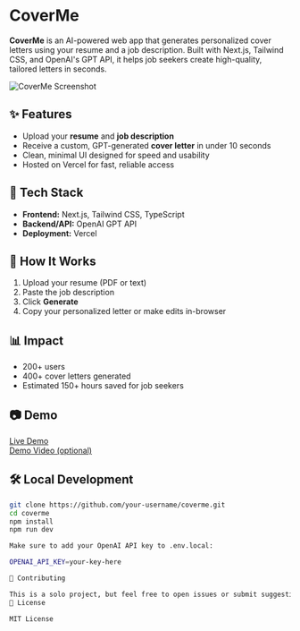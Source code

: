 # CoverMe

**CoverMe** is an AI-powered web app that generates personalized cover letters using your resume and a job description. Built with Next.js, Tailwind CSS, and OpenAI's GPT API, it helps job seekers create high-quality, tailored letters in seconds.

![CoverMe Screenshot](link-to-screenshot-if-you-have-one)

## ✨ Features

- Upload your **resume** and **job description**
- Receive a custom, GPT-generated **cover letter** in under 10 seconds
- Clean, minimal UI designed for speed and usability
- Hosted on Vercel for fast, reliable access

## 🚀 Tech Stack

- **Frontend:** Next.js, Tailwind CSS, TypeScript
- **Backend/API:** OpenAI GPT API
- **Deployment:** Vercel

## 🧠 How It Works

1. Upload your resume (PDF or text)
2. Paste the job description
3. Click **Generate**
4. Copy your personalized letter or make edits in-browser

## 📊 Impact

- 200+ users
- 400+ cover letters generated
- Estimated 150+ hours saved for job seekers

## 📷 Demo

[Live Demo](https://coverme.vercel.app)  
[Demo Video (optional)](https://link-if-you-have-one)

## 🛠️ Local Development

```bash
git clone https://github.com/your-username/coverme.git
cd coverme
npm install
npm run dev

Make sure to add your OpenAI API key to .env.local:

OPENAI_API_KEY=your-key-here

🤝 Contributing

This is a solo project, but feel free to open issues or submit suggestions.
📄 License

MIT License
